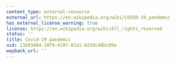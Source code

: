 ```yaml
---
content_type: external-resource
external_url: https://en.wikipedia.org/wiki/COVID-19_pandemic
has_external_license_warning: true
license: https://en.wikipedia.org/wiki/All_rights_reserved
status: ''
title: Covid-19 pandemic
uid: 13b93484-28f9-4197-81a1-023dc48bc09a
wayback_url: ''
---
```

